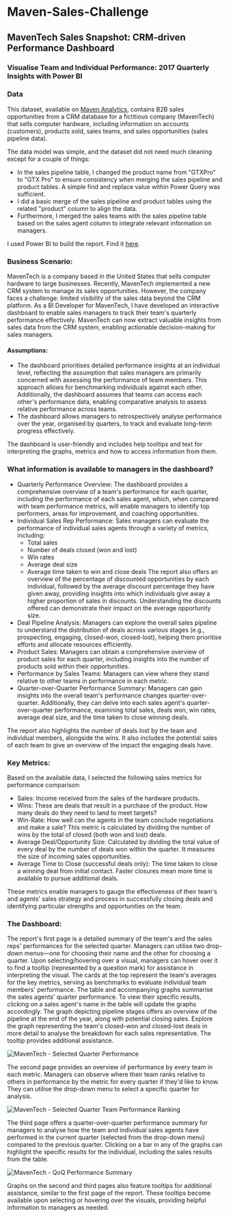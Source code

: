 # Maven-Sales-Challenge


## MavenTech Sales Snapshot: CRM-driven Performance Dashboard
### Visualise Team and Individual Performance: 2017 Quarterly Insights with Power BI

### Data
This dataset, available on [Maven Analytics](https://mavenanalytics.io/data-playground), contains B2B sales opportunities from a CRM database for a fictitious company (MavenTech) that sells computer hardware, including information on accounts (customers), products sold, sales teams, and sales opportunities (sales pipeline data).

The data model was simple, and the dataset did not need much cleaning except for a couple of things:
- In the sales pipeline table, I changed the product name from "GTXPro" to "GTX Pro" to ensure consistency when merging the sales pipeline and product tables. A simple find and replace value within Power Query was sufficient. 
- I did a basic merge of the sales pipeline and product tables using the related "product" column to align the data.
- Furthermore, I merged the sales teams with the sales pipeline table based on the sales agent column to integrate relevant information on managers.

I used Power BI to build the report. Find it [here](https://github.com/umasreeakula/Maven-Sales-Challenge/blob/main/MavenTech%20-%20Quarterly%20Sales%20Team%20Performance.pbix).

### Business Scenario:
MavenTech is a company based in the United States that sells computer hardware to large businesses. Recently, MavenTech implemented a new CRM system to manage its sales opportunities. However, the company faces a challenge: limited visibility of the sales data beyond the CRM platform.
As a BI Developer for MavenTech, I have developed an interactive dashboard to enable sales managers to track their team's quarterly performance effectively. MavenTech can now extract valuable insights from sales data from the CRM system, enabling actionable decision-making for sales managers.

#### Assumptions:
- The dashboard prioritises detailed performance insights at an individual level, reflecting the assumption that sales managers are primarily concerned with assessing the performance of team members. This approach allows for benchmarking individuals against each other. Additionally, the dashboard assumes that teams can access each other's performance data, enabling comparative analysis to assess relative performance across teams.
- The dashboard allows managers to retrospectively analyse performance over the year, organised by quarters, to track and evaluate long-term progress effectively.

The dashboard is user-friendly and includes help tooltips and text for interpreting the graphs, metrics and how to access information from them.

### What information is available to managers in the dashboard?
- Quarterly Performance Overview: The dashboard provides a comprehensive overview of a team's performance for each quarter, including the performance of each sales agent, which, when compared with team performance metrics, will enable managers to identify top performers, areas for improvement, and coaching opportunities.
- Individual Sales Rep Performance: Sales managers can evaluate the performance of individual sales agents through a variety of metrics, including:
	- Total sales
	- Number of deals closed (won and lost)
	- Win rates
	- Average deal size
	- Average time taken to win and close deals
The report also offers an overview of the percentage of discounted opportunities by each individual, followed by the average discount percentage they have given away, providing insights into which individuals give away a higher proportion of sales in discounts. Understanding the discounts offered can demonstrate their impact on the average opportunity size.
- Deal Pipeline Analysis: Managers can explore the overall sales pipeline to understand the distribution of deals across various stages (e.g., prospecting, engaging, closed-won, closed-lost), helping them prioritise efforts and allocate resources efficiently.
- Product Sales: Managers can obtain a comprehensive overview of product sales for each quarter, including insights into the number of products sold within their opportunities.
- Performance by Sales Teams: Managers can view where they stand relative to other teams in performance in each metric.
- Quarter-over-Quarter Performance Summary: Managers can gain insights into the overall team's performance changes quarter-over-quarter. Additionally, they can delve into each sales agent's quarter-over-quarter performance, examining total sales, deals won, win rates, average deal size, and the time taken to close winning deals. 

The report also highlights the number of deals lost by the team and individual members, alongside the wins. It also includes the potential sales of each team to give an overview of the impact the engaging deals have.

### Key Metrics:
Based on the available data, I selected the following sales metrics for performance comparison:
- Sales: Income received from the sales of the hardware products.
- Wins: These are deals that result in a purchase of the product. How many deals do they need to land to meet targets?
- Win-Rate: How well can the agents in the team conclude negotiations and make a sale? This metric is calculated by dividing the number of wins by the total of closed (both won and lost) deals.
- Average Deal/Opportunity Size: Calculated by dividing the total value of every deal by the number of deals won within the quarter. It measures the size of incoming sales opportunities.
- Average Time to Close (successful deals only): The time taken to close a winning deal from initial contact. Faster closures mean more time is available to pursue additional deals.

These metrics enable managers to gauge the effectiveness of their team's and agents' sales strategy and process in successfully closing deals and identifying particular strengths and opportunities on the team.

### The Dashboard:
The report's first page is a detailed summary of the team's and the sales reps' performances for the selected quarter. Managers can utilise two drop-down menus—one for choosing their name and the other for choosing a quarter. Upon selecting/hovering over a visual, managers can hover over it to find a tooltip (represented by a question mark) for assistance in interpreting the visual.
The cards at the top represent the team's averages for the key metrics, serving as benchmarks to evaluate individual team members' performance. The table and accompanying graphs summarise the sales agents' quarter performance. To view their specific results, clicking on a sales agent's name in the table will update the graphs accordingly.
The graph depicting pipeline stages offers an overview of the pipeline at the end of the year, along with potential closing sales. 
Explore the graph representing the team's closed-won and closed-lost deals in more detail to analyse the breakdown for each sales representative. The tooltip provides additional assistance.

![MavenTech - Selected Quarter Performance](https://github.com/umasreeakula/Maven-Sales-Challenge/assets/163797397/7398ea83-cf19-4639-91a9-a15b1a706251)

The second page provides an overview of performance by every team in each metric. Managers can observe where their team ranks relative to others in performance by the metric for every quarter if they'd like to know. They can utilise the drop-down menu to select a specific quarter for analysis.

![MavenTech - Selected Quarter Team Performance Ranking](https://github.com/umasreeakula/Maven-Sales-Challenge/assets/163797397/ddad30dc-4a51-4254-88b9-823e5ef46705)

The third page offers a quarter-over-quarter performance summary for managers to analyse how the team and individual sales agents have performed in the current quarter (selected from the drop-down menu) compared to the previous quarter. Clicking on a bar in any of the graphs can highlight the specific results for the individual, including the sales results from the table.

![MavenTech - QoQ Performance Summary](https://github.com/umasreeakula/Maven-Sales-Challenge/assets/163797397/a12949a7-955d-4d07-a51a-5a51686713cf)

Graphs on the second and third pages also feature tooltips for additional assistance, similar to the first page of the report. These tooltips become available upon selecting or hovering over the visuals, providing helpful information to managers as needed.
